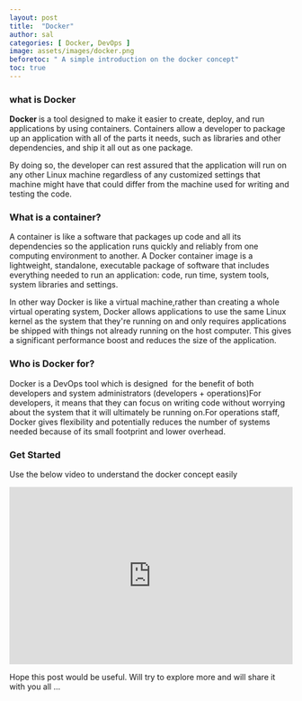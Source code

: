 ```yaml
---
layout: post
title:  "Docker"
author: sal
categories: [ Docker, DevOps ]
image: assets/images/docker.png
beforetoc: " A simple introduction on the docker concept"
toc: true
---
```


<!-- wp:heading {"level":3} -->
<h3>what is Docker</h3>
<!-- /wp:heading -->

<!-- wp:paragraph -->
<p><strong>D</strong><strong>ocker&nbsp;</strong>is a&nbsp;tool designed to make it&nbsp;easier to create, deploy, and run applications by using containers. Containers allow a developer to package up an application with all of the parts it needs, such as libraries and other dependencies, and ship it all out as one package.</p>
<!-- /wp:paragraph -->

<!-- wp:paragraph -->
<p>By doing so, the developer can rest assured that the application will run on any other Linux machine regardless of any customized settings that machine might have that could differ from the machine used for writing and testing the code.</p>
<!-- /wp:paragraph -->

<!-- wp:heading {"level":3} -->
<h3>What is a container?</h3>
<!-- /wp:heading -->

<!-- wp:paragraph -->
<p>A container is like a software that packages up code and all its dependencies so the application runs quickly and reliably from one computing environment to another. A Docker container image is a lightweight, standalone, executable package of software that includes everything needed to run an application: code, run time, system tools, system libraries and settings.</p>
<!-- /wp:paragraph -->

<!-- wp:paragraph -->
<p>In other way Docker is like a virtual machine,rather than creating a whole virtual operating system, Docker allows applications to use the same Linux kernel as the system that they're running on and only requires applications be shipped with things not already running on the host computer. This gives a significant performance boost and reduces the size of the application.<br></p>
<!-- /wp:paragraph -->

<!-- wp:heading {"level":3} -->
<h3>Who is Docker for?</h3>
<!-- /wp:heading -->

<!-- wp:paragraph -->
<p>Docker is a DevOps tool which is designed&nbsp;&nbsp;for the benefit of both developers and system administrators (developers + operations)For developers, it means that they can focus on writing code without worrying about the&nbsp;system that it will ultimately be running on.For operations staff, Docker gives flexibility and potentially reduces the number of&nbsp;systems needed because of its small footprint and lower overhead.<br></p>
<!-- /wp:paragraph -->

<!-- wp:heading {"level":3} -->
<h3>Get Started&nbsp;</h3>
<!-- /wp:heading -->

<!-- wp:paragraph -->
<p>Use the below video to understand the docker concept easily </p>
<!-- /wp:paragraph -->

<p><iframe style="width:100%;" height="315" src="https://youtu.be/wi-MGFhrad0" frameborder="0" allowfullscreen></iframe></p>

<!-- wp:paragraph -->
<p>Hope this post would be useful. Will try to explore more and will share it with you all ...</p>
<!-- /wp:paragraph -->
